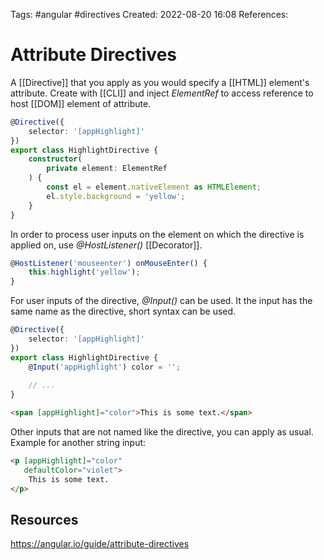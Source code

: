Tags: #angular #directives
Created: 2022-08-20 16:08
References: 

# Attribute Directives
A [[Directive]] that you apply as you would specify a [[HTML]] element's attribute. Create with [[CLI]] and inject _ElementRef_ to access reference to host [[DOM]] element of attribute.

```ts
@Directive({
	selector: '[appHighlight]'
})
export class HighlightDirective {
	constructor(
		private element: ElementRef
	) {
		const el = element.nativeElement as HTMLElement;
		el.style.background = 'yellow';
	}
}
```

In order to process user inputs on the element on which the directive is applied on, use _@HostListener()_ [[Decorator]].

```ts
@HostListener('mouseenter') onMouseEnter() {
	this.highlight('yellow');
}
```

For user inputs of the directive, _@Input()_ can be used. It the input has the same name as the directive, short syntax can be used.

```ts
@Directive({
	selector: '[appHighlight]'
})
export class HighlightDirective {
	@Input('appHighlight') color = '';
	
	// ...
}
```

```html
<span [appHighlight]="color">This is some text.</span>
```

Other inputs that are not named like the directive, you can apply as usual. Example for another string input:

```html
<p [appHighlight]="color"
   defaultColor="violet">
	This is some text.
</p>
```

## Resources
https://angular.io/guide/attribute-directives